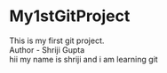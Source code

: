 # My1stGitProject
This is my first git project.
<br>
Author - Shriji Gupta
<br>
hii
  my name is shriji and i am learning git 
